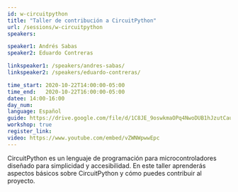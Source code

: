 ```yaml
---
id: w-circuitpython
title: "Taller de contribución a CircuitPython"
url: /sessions/w-circuitpython
speakers:

speaker1: Andrés Sabas
speaker2: Eduardo Contreras

linkspeaker1: /speakers/andres-sabas/
linkspeaker2: /speakers/eduardo-contreras/

time_start: 2020-10-22T14:00:00-05:00
time_end:   2020-10-22T16:00:00-05:00
datee: 14:00-16:00
day_num: 
language: Español
guide: https://drive.google.com/file/d/1C8JE_9oswkmaOPq4NwoDUB1hJzutCaue/view?usp=sharing
workshop: true
register_link:
video: https://www.youtube.com/embed/vZWNWpwwEpc
---
```


CircuitPython es un lenguaje de programación para microcontroladores diseñado para simplicidad y accesibilidad. En este taller aprenderás aspectos básicos sobre CircuitPython y cómo puedes contribuir al proyecto.